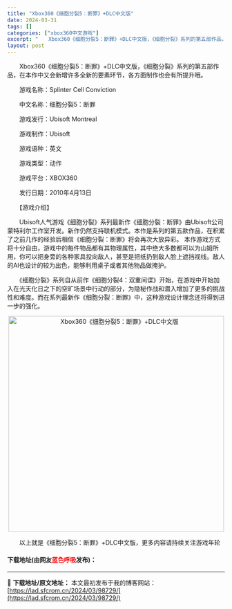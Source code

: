 ```yaml
---
title: "Xbox360《细胞分裂5：断罪》+DLC中文版"
date: 2024-03-31
tags: []
categories: ["xbox360中文游戏"]
excerpt: "　　Xbox360《细胞分裂5：断罪》+DLC中文版，《细胞分裂》系列的第五部作品，在本作中又会新增许多全新的要素环节，各方面制作也会有所提升哦。 　　游戏名称：Splinter Cell Conviction 　　中文名称：细胞分裂5：断罪 　　游戏发行：Ubisoft Montreal 　　游戏&hellip;"
layout: post
---
```


 <p>　　Xbox360《细胞分裂5：断罪》+DLC中文版，《细胞分裂》系列的第五部作品，在本作中又会新增许多全新的要素环节，各方面制作也会有所提升哦。</p> <p>　　游戏名称：Splinter Cell Conviction</p> <p>　　中文名称：细胞分裂5：断罪</p> <p>　　游戏发行：Ubisoft Montreal</p> <p>　　游戏制作：Ubisoft</p> <p>　　游戏语种：英文</p> <p>　　游戏类型：动作</p> <p>　　游戏平台：XBOX360</p> <p>　　发行日期：2010年4月13日</p> <p>　　【游戏介绍】</p> <p>　　Ubisoft人气游戏《细胞分裂》系列最新作《细胞分裂：断罪》由Ubisoft公司蒙特利尔工作室开发。新作仍然支持联机模式。本作是系列的第五款作品，在积累了之前几作的经验后相信《细胞分裂：断罪》将会再次大放异彩。 本作游戏方式将十分自由，游戏中的每件物品都有其物理属性，其中绝大多数都可以为山姆所用，你可以把身旁的各种家具投向敌人，甚至是把纸扔到敌人脸上遮挡视线。敌人的Al也设计的较为出色，能够利用桌子或者其他物品做掩护。</p> <p>　　《细胞分裂》系列自从前作《细胞分裂4：双重间谍》开始，在游戏中开始加入在光天化日之下的空旷场景中行动的部分，为隐秘作战和潜入增加了更多的挑战性和难度。而在系列最新作《细胞分裂：断罪》中，这种游戏设计理念还将得到进一步的强化。</p> <p align="center"><img align="" border="0" src="https://lad.sfcrom.cn/wp-content/uploads/2024/03/20240330_6608417865312.jpg" width="499" alt="Xbox360《细胞分裂5：断罪》+DLC中文版" /></p> <p>　　以上就是《细胞分裂5：断罪》+DLC中文版，更多内容请持续关注游戏年轮</p> <p><h4>下载地址(由网友<font color="red">蓝色呼吸</font>发布)：</h4></p> 

---
📖 **下载地址/原文地址：** 本文最初发布于我的博客网站：[https://lad.sfcrom.cn/2024/03/98729/](https://lad.sfcrom.cn/2024/03/98729/)
